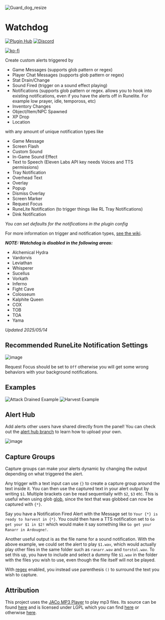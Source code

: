 ![Guard_dog_resize](https://user-images.githubusercontent.com/1350444/149637084-270521ab-2d96-4c54-a7b4-71357fb6b291.png)

# Watchdog
[![Plugin Hub](https://img.shields.io/endpoint?url=https://api.runelite.net/pluginhub/shields/installs/plugin/watchdog)](https://runelite.net/plugin-hub/show/watchdog)
[![Discord](https://img.shields.io/discord/1064234152314015875?color=%235865F2&label=Watchdog&logo=discord&logoColor=white&style=flat)](https://discord.gg/n8mxYAHJR9)

[![ko-fi](https://ko-fi.com/img/githubbutton_sm.svg)](https://ko-fi.com/T6T0JH18I)

Create custom alerts triggered by
- Game Messages (supports glob pattern or regex)
- Player Chat Messages (supports glob pattern or regex)
- Stat Drain/Change
- Sound Fired (trigger on a sound effect playing)
- Notifications (supports glob pattern or regex. allows you to hook into existing notifications, even if you have the alerts off in Runelite. For example low prayer, idle, tempoross, etc) 
- Inventory Changes
- Object/Item/NPC Spawned
- XP Drop
- Location

with any amount of unique notification types like
- Game Message
- Screen Flash
- Custom Sound
- In-Game Sound Effect
- Text to Speech (Eleven Labs API key needs Voices and TTS permissions)
- Tray Notification
- Overhead Text
- Overlay
- Popup
- Dismiss Overlay
- Screen Marker
- Request Focus
- RuneLite Notification (to trigger things like RL Tray Notifications)
- Dink Notification

_You can set defaults for the notifications in the plugin config_

For more information on trigger and notification types, [see the wiki](https://github.com/adamk33n3r/runelite-watchdog/wiki).

**_NOTE: Watchdog is disabled in the following areas:_**
- Alchemical Hydra
- Vardorvis
- Leviathan
- Whisperer
- Sucellus
- Vorkath
- Inferno
- Fight Cave
- Colosseum
- Kalphite Queen
- COX
- TOB
- TOA
- Yama

_Updated 2025/05/14_


## Recommended RuneLite Notification Settings
![image](https://github.com/adamk33n3r/runelite-watchdog/assets/1350444/18eb10dd-9ddb-4248-9d5f-ddc335acc103)

Request Focus should be set to `Off` otherwise you will get some wrong behaviors with your background notifications.

## Examples
![Attack Drained Example](https://user-images.githubusercontent.com/1350444/221425644-0211c4d7-2838-4e63-986a-8ab313052ad5.png)
![Harvest Example](https://user-images.githubusercontent.com/1350444/221425625-4e246cb6-eff0-4f8f-855f-80fd7b36bc9d.png)

## Alert Hub
Add alerts other users have shared directly from the panel! You can check out the [alert hub branch](https://github.com/adamk33n3r/runelite-watchdog/tree/alert-hub) to learn how to upload your own.

![image](https://github.com/adamk33n3r/runelite-watchdog/assets/1350444/08ecf612-11ba-4bd1-b2c3-d624e40ca9a1)


## Capture Groups
Capture groups can make your alerts dynamic by changing the output depending on what triggered the alert.

Any trigger with a text input can use `{}` to create a capture group around the text inside it. You can then use the
captured text in your alert output by writing `$1`. Multiple brackets can be read sequentially with `$2`, `$3` etc.
This is useful when using glob [glob](https://en.wikipedia.org/wiki/Glob_(programming)), since the text that was
globbed can now be captured with `{*}`. 

Say you have a Notification Fired Alert with the Message set to `Your {*} is ready to harvest in {*}`. 
You could then have a TTS notification set to `Go get your $1 in $2!` which would make it say something like
`Go get your Ranarr in Ardougne!`.

Another useful output is as the file name for a sound notification. With the above example, we could set the alert
to play `$1.wav`, which would actually play other files in the same folder such as `ranarr.wav` and `torstol.wav`.
To set this up, you have to include and select a dummy file `$1.wav` in the folder with the files you wish to use,
even though the file itself will not be played.

With [regex](https://en.wikipedia.org/wiki/Regular_expression) enabled, you instead use parenthesis `()` to surround the text you wish to capture.

## Attribution
This project uses the [JACo MP3 Player](http://jacomp3player.sourceforge.net) to play mp3 files. Its source can be found [here](https://sourceforge.net/p/jacomp3player/code/HEAD/tree/) and is licensed under LGPL which you can find [here](./ThirdPartyLicenses.txt) or otherwise [here](https://www.gnu.org/licenses/lgpl-3.0.en.html).
